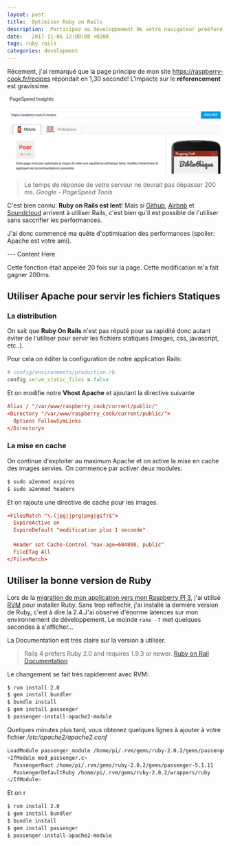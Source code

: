 ```yaml
---
layout: post
title:  Optimiser Ruby on Rails
description:  Participez au développement de votre navigateur preéferé
date:   2017-11-06 12:00:00 +0200
tags: ruby rails
categories: development
---
```


Récement, j'ai remarqué que la page principe de mon site https://raspberry-cook.fr/recipes répondait en 1,30 seconde! L'impacte sur le **réferencement** est gravissime.

![Capture d'écran de l'outil SpeedInsight de Google](/img/blog/pagespeedinsights_raspberry_cook.png)

> Le temps de réponse de votre serveur ne devrait pas dépasser 200 ms. *Google - PageSpeed Tools*

C'est bien connu: **Ruby on Rails est lent**! Mais si [Github](https://github.com/), [Airbnb](https://airbnb.fr) et [Soundcloud](https://soundcloud.com) arrivent à utiliser Rails, c'est bien qu'il est possible de l'utiliser sans saccrifier les performances.

J'ai donc commencé ma quête d'optimisation des performances (spoiler: Apache est votre ami).

--- Content Here

Cette fonction était appelée 20 fois sur la page. Cette modification m'a fait gagner 200ms.

## Utiliser Apache pour servir les fichiers Statiques

### La distribution

On sait que **Ruby On Rails** n'est pas réputé pour sa rapidité donc autant éviter de l'utiliser pour servir les fichiers statiques (images, css, javascript, etc..).

Pour cela on éditer la configuration de notre application Rails:

~~~ruby
# config/environments/production.rb
config.serve_static_files = false
~~~

Et on modifie notre **Vhost Apache** et ajoutant la directive suivante

~~~conf
Alias / "/var/www/raspberry_cook/current/public/"
<Directory "/var/www/raspberry_cook/current/public/">
  Options FollowSymLinks
</Directory>
~~~

### La mise en cache

On continue d'exploiter au maximum Apache et on active la mise en cache des images servies. On commence par activer deux modules:

~~~bash
$ sudo a2enmod expires
$ sudo a2enmod headers
~~~

Et on rajoute une directive de cache pour les images.

~~~conf
<FilesMatch "\.(jpg|jprg|png|gif)$">
  ExpireActive on
  ExpireDefault "modification plus 1 seconde"

  Header set Cache-Control "max-age=604800, public"
  FileETag All
</FilesMatch>
~~~

## Utiliser la bonne version de Ruby

Lors de la [migration de mon application vers mon Raspberry PI 3](http://rousseau-alexandre.fr/development/2017/09/22/Migrer-une-application-Rails-vers-MariaDB.html), j'ai utilisé [RVM](https://rvm.io/) pour installer Ruby. Sans trop réflechir, j'ai installé la dernière version de Ruby, c'est à dire la 2.4.J'ai observé d'énorme latences sur mon environnement de développement. Le moinde `rake -T` met quelques secondes à s'afficher...

La Documentation est très claire sur la version à utiliser.

> Rails 4 prefers Ruby 2.0 and requires 1.9.3 or newer. [Ruby on Rail Documentation](http://guides.rubyonrails.org/upgrading_ruby_on_rails.html#ruby-versions)

Le changement se fait très rapidement avec RVM:

~~~bash
$ rvm install 2.0
$ gem install bundler
$ bundle install
$ gem install passenger
$ passenger-install-apache2-module
~~~

Quelques minutes plus tard, vous obtenez quelques lignes à ajouter à votre fichier _/etc/apache2/apache2.conf_

~~~bash
LoadModule passenger_module /home/pi/.rvm/gems/ruby-2.0.2/gems/passenger-5.1.11/buildout/apache2/mod_passenger.so
<IfModule mod_passenger.c>
  PassengerRoot /home/pi/.rvm/gems/ruby-2.0.2/gems/passenger-5.1.11
  PassengerDefaultRuby /home/pi/.rvm/gems/ruby-2.0.2/wrappers/ruby
</IfModule>
~~~

Et on r

~~~bash
$ rvm install 2.0
$ gem install bundler
$ bundle install
$ gem install passenger
$ passenger-install-apache2-module
~~~